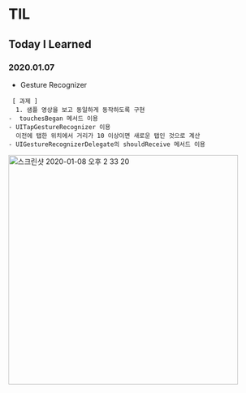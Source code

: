 # TIL
## Today I Learned


### 2020.01.07

- Gesture Recognizer
``````````````````````````````
 [ 과제 ]
  1. 샘플 영상을 보고 동일하게 동작하도록 구현
-  touchesBegan 메서드 이용
- UITapGestureRecognizer 이용
  이전에 탭한 위치에서 거리가 10 이상이면 새로운 탭인 것으로 계산
- UIGestureRecognizerDelegate의 shouldReceive 메서드 이용
```````````````````````````````````
<img width="452" alt="스크린샷 2020-01-08 오후 2 33 20" src="https://user-images.githubusercontent.com/57229970/71953081-643aad80-3224-11ea-984e-0fccdd9fa759.png">
